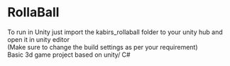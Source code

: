 # RollaBall

To run in Unity just import the kabirs_rollaball folder to your unity hub and open it in unity editor <br/>
(Make sure to change the build settings as per your requirement)<br/>
Basic 3d game project based on unity/ C#
